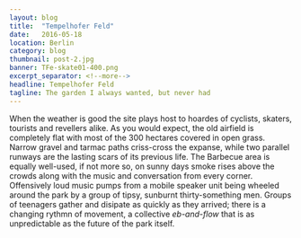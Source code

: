 ```yaml
---
layout: blog
title:  "Tempelhofer Feld"
date:   2016-05-18
location: Berlin
category: blog
thumbnail: post-2.jpg
banner: TFe-skate01-400.png
excerpt_separator: <!--more-->
headline: Tempelhofer Feld
tagline: The garden I always wanted, but never had
---
```


When the weather is good the site plays host to hoardes of cyclists, skaters, tourists and revellers alike. As you would expect, the old airfield is completely flat with most of the 300 hectares covered in open grass. <!--more--> Narrow gravel and tarmac paths criss-cross the expanse, while two parallel runways are the lasting scars of its previous life. The Barbecue area is equally well-used, if not more so, on sunny days smoke rises above the crowds along with the music and conversation from every corner. Offensively loud music pumps from a mobile speaker unit being wheeled around the park by a group of tipsy, sunburnt thirty-something men. Groups of teenagers gather and disipate as quickly as they arrived; there is a changing rythmn of movement, a collective *eb-and-flow* that is as unpredictable as the future of the park itself.
